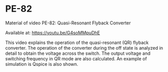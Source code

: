 # PE-82

Material of video PE-82:  Quasi-Resonant Flyback Converter

Available at: https://youtu.be/G4soMMpuDhE

This video explains the operation of the quasi-resonant (QR) flyback converter. The operation of the converter during the off state is analyzed in detail to obtain the voltage across the switch. The output voltage and switching frequency in QR mode are also calculated. An example of simulation is Qspice is also shown.

